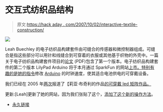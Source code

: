# 交互式纺织品结构

> 原文:[https://hack aday . com/2007/10/02/interactive-textile-construction/](https://hackaday.com/2007/10/02/interactive-textile-construction/)

![](../Images/e56752bc4261dca0cbe99ce5663002fc.png)

Leah Buechley 的电子纺织品构建套件由可缝合的传感器和微控制器组成。可缝合是指这些部分可以用针和线缝合到可穿着的衣服或其他基于织物的外壳中。一篇关于电子纺织品构建套件项目的[论文](http://www.cs.colorado.edu/%7Ebuechley/publications/buechley_ISWC_06.pdf) (PDF)包含了第一个版本。电子纺织品构建套件的第二个版本 LilyPad Arduino 将于本月通过 SparkFun 的网站[上市。特别有趣的是](http://www.sparkfun.com/commerce/categories.php?cPath=2_135)[她的指令](http://www.cs.colorado.edu/%7Ebuechley/e-textile_kit/e-textile_kit_tech.html)修改 [Arduino](http://www.arduino.cc/) 的时钟速度，使其适合电池供电的可穿戴设备。

我们已经在 2005 年[两次](http://www.hackaday.com/2005/10/05/wearable-led-display/)报道了【莉亚·布奇利的作品[的可穿戴 led 矩阵作品。](http://forums.hackaday.com/2005/10/07/hackaday-links/)

更新:[Leah]更新了她的网站，因为我们张贴了这个，[添加了这个新的操作方法](http://www.cs.colorado.edu/~buechley/diy/diy_lilypad_arduino.html)。

*   [永久链接](http://www.cs.colorado.edu/%7Ebuechley/e-textile_kit/e-textile_kit_intro.html)
